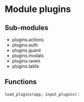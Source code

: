 Module plugins
==============

Sub-modules
-----------
* plugins.actions
* plugins.auth
* plugins.guard
* plugins.modals
* plugins.raven
* plugins.table

Functions
---------

    
`load_plugins(app, input_plugins)`
: